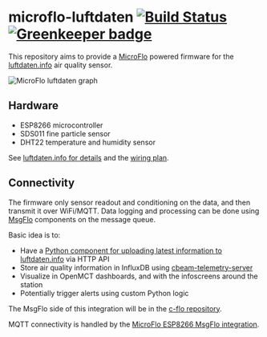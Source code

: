 microflo-luftdaten [![Build Status](https://travis-ci.org/c-base/microflo-luftdaten.svg?branch=master)](https://travis-ci.org/c-base/microflo-luftdaten) [![Greenkeeper badge](https://badges.greenkeeper.io/c-base/microflo-luftdaten.svg)](https://greenkeeper.io/)
==================

This repository aims to provide a [MicroFlo](http://microflo.org/) powered firmware for the [luftdaten.info](https://luftdaten.info/) air quality sensor.

![MicroFlo luftdaten graph](https://d2vqpl3tx84ay5.cloudfront.net/800x/microflo-luftdaten-graph.png)

## Hardware

* ESP8266 microcontroller
* SDS011 fine particle sensor
* DHT22 temperature and humidity sensor

See [luftdaten.info for details](https://luftdaten.info/feinstaubsensor-bauen/) and the [wiring plan](https://raw.githubusercontent.com/opendata-stuttgart/meta/master/files/nodemcu-v3-schaltplan-sds011.jpg).


## Connectivity

The firmware only sensor readout and conditioning on the data, and then transmit it over WiFi/MQTT.
Data logging and processing can be done using [MsgFlo](https://msgflo.org/) components on the message queue.

Basic idea is to:

* Have a [Python component for uploading latest information to luftdaten.info](https://github.com/c-base/c-flo/pull/93) via HTTP API
* Store air quality information in InfluxDB using [cbeam-telemetry-server](https://github.com/c-base/cbeam-telemetry-server) 
* Visualize in OpenMCT dashboards, and with the infoscreens around the station
* Potentially trigger alerts using custom Python logic

The MsgFlo side of this integration will be in the [c-flo repository](https://github.com/c-base/c-flo).

MQTT connectivity is handled by the [MicroFlo ESP8266 MsgFlo integration](https://github.com/microflo/microflo/pull/143).

